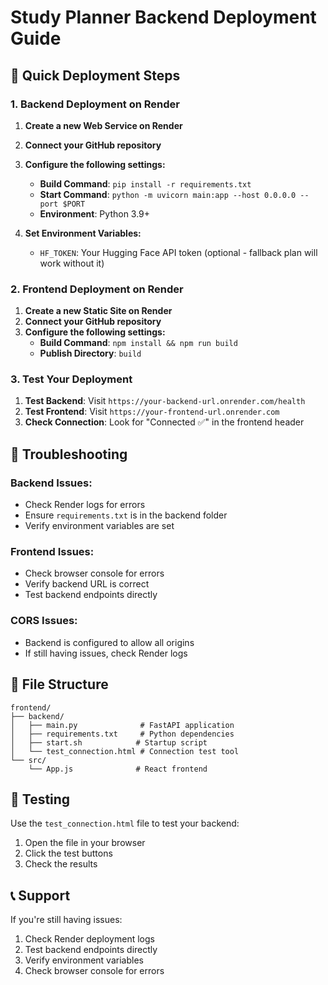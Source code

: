 # Study Planner Backend Deployment Guide

## 🚀 Quick Deployment Steps

### 1. Backend Deployment on Render

1. **Create a new Web Service on Render**
2. **Connect your GitHub repository**
3. **Configure the following settings:**
   - **Build Command**: `pip install -r requirements.txt`
   - **Start Command**: `python -m uvicorn main:app --host 0.0.0.0 --port $PORT`
   - **Environment**: Python 3.9+

4. **Set Environment Variables:**
   - `HF_TOKEN`: Your Hugging Face API token (optional - fallback plan will work without it)

### 2. Frontend Deployment on Render

1. **Create a new Static Site on Render**
2. **Connect your GitHub repository**
3. **Configure the following settings:**
   - **Build Command**: `npm install && npm run build`
   - **Publish Directory**: `build`

### 3. Test Your Deployment

1. **Test Backend**: Visit `https://your-backend-url.onrender.com/health`
2. **Test Frontend**: Visit `https://your-frontend-url.onrender.com`
3. **Check Connection**: Look for "Connected ✅" in the frontend header

## 🔧 Troubleshooting

### Backend Issues:
- Check Render logs for errors
- Ensure `requirements.txt` is in the backend folder
- Verify environment variables are set

### Frontend Issues:
- Check browser console for errors
- Verify backend URL is correct
- Test backend endpoints directly

### CORS Issues:
- Backend is configured to allow all origins
- If still having issues, check Render logs

## 📁 File Structure

```
frontend/
├── backend/
│   ├── main.py              # FastAPI application
│   ├── requirements.txt     # Python dependencies
│   ├── start.sh            # Startup script
│   └── test_connection.html # Connection test tool
└── src/
    └── App.js              # React frontend
```

## 🧪 Testing

Use the `test_connection.html` file to test your backend:
1. Open the file in your browser
2. Click the test buttons
3. Check the results

## 📞 Support

If you're still having issues:
1. Check Render deployment logs
2. Test backend endpoints directly
3. Verify environment variables
4. Check browser console for errors
